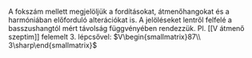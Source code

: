 A fokszám mellett megjelöljük a fordításokat, átmenőhangokat és a harmóniában előforduló alterációkat is. A jelöléseket lentről felfelé a basszushangtól mért távolság függvényében rendezzük.
Pl. [[V átmenő szeptim]] felemelt 3. lépcsővel:
$V\begin{smallmatrix}87\\ 3\sharp\end{smallmatrix}$
